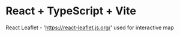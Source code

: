 # React + TypeScript + Vite

React Leaflet - 'https://react-leaflet.js.org/' used for interactive map
```
